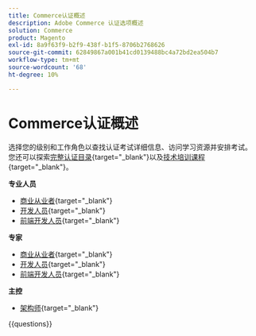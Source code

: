 ```yaml
---
title: Commerce认证概述
description: Adobe Commerce 认证选项概述
solution: Commerce
product: Magento
exl-id: 8a9f63f9-b2f9-438f-b1f5-8706b2768626
source-git-commit: 62849867a001b41cd0139488bc4a72bd2ea504b7
workflow-type: tm+mt
source-wordcount: '68'
ht-degree: 10%

---
```


# Commerce认证概述

选择您的级别和工作角色以查找认证考试详细信息、访问学习资源并安排考试。 您还可以探索[完整认证目录](https://certification.adobe.com/certifications){target="_blank"}以及[技术培训课程](https://certification.adobe.com/courses/?/courses){target="_blank"}。

**专业人员**

* [商业从业者](https://certification.adobe.com/certification/business-practitioner-professional){target="_blank"} <!--AD0-E712-->
* [开发人员](https://certification.adobe.com/certification/adobe-commerce-developer-professional-v2){target="_blank"} <!--AD0-E724-->
* [前端开发人员](https://certification.adobe.com/certification/front-end-developer-professional){target="_blank"} <!--AD0-E721-->

**专家**

* [商业从业者](https://certification.adobe.com/certification/adobe-commerce-business-practitioner-expert){target="_blank"} <!--AD0-E708-->
* [开发人员](https://certification.adobe.com/certification/adobe-commerce-developer-expert-v2){target="_blank"} <!--AD0-E716-->
* [前端开发人员](https://certification.adobe.com/certification/front-end-developer-expert-v2){target="_blank"} <!--AD0-E727-->

**主控**

* [架构师](https://certification.adobe.com/certification/commerce-architect-master){target="_blank"} <!--AD0-E722-->

{{questions}}

